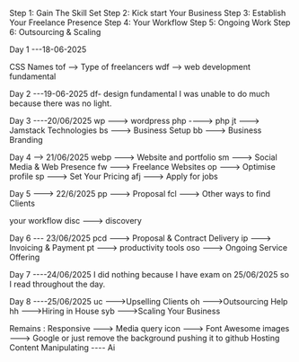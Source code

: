 Step 1: Gain The Skill Set
Step 2: Kick start Your Business
Step 3: Establish Your Freelance Presence
Step 4: Your Workflow
Step 5: Ongoing Work
Step 6: Outsourcing & Scaling


Day 1 ---18-06-2025

CSS Names
tof --> Type of freelancers
wdf --> web development fundamental


Day 2 ---19-06-2025
df- design fundamental 
I was unable to do much because there was no light.


Day 3 ----20/06/2025
wp ---> wordpress 
php  ----> php
jt ---> Jamstack Technologies
bs ---> Business Setup
bb ---> Business Branding


Day 4 --> 21/06/2025
webp ---> Website and portfolio
sm   ---> Social Media & Web Presence
fw   ---> Freelance Websites
op   ---> Optimise profile
sp   ---> Set Your Pricing
afj  ---> Apply for jobs


Day 5 ---> 22/6/2025
pp  ---> Proposal
fcl ---> Other ways to find Clients

your workflow
disc ---> discovery



Day 6 --- 23/06/2025
pcd ---> Proposal & Contract Delivery
ip  ---> Invoicing & Payment
pt  ---> productivity tools
oso ---> Ongoing Service Offering

Day 7 ----24/06/2025
I did nothing because I have exam on 25/06/2025
so I read throughout the day.


Day 8 ----25/06/2025
uc --->Upselling Clients
oh --->Outsourcing Help
hh --->Hiring in House
syb --->Scaling Your Business


Remains :
Responsive ---> Media query
icon ---> Font Awesome
images ---> Google or just remove the background
pushing it to github 
Hosting
Content Manipulating ---- Ai